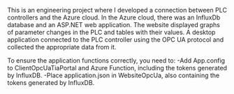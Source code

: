 This is an engineering project where I developed a connection between PLC controllers and the Azure cloud. In the Azure cloud, there was an InfluxDb database and an ASP.NET web application. The website displayed graphs of parameter changes in the PLC and tables with their values. A desktop application connected to the PLC controller using the OPC UA protocol and collected the appropriate data from it.

To ensure the application functions correctly, you need to:
-Add App.config to ClientOpcUaTiaPortal and Azure Function, including the tokens generated by InfluxDB.
-Place application.json in WebsiteOpcUa, also containing the tokens generated by InfluxDB.
